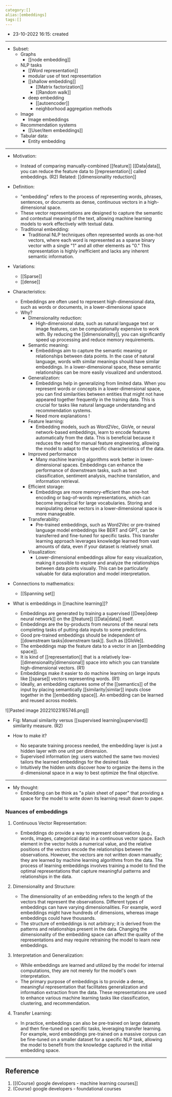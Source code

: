```yaml
---
category:[]
alias:[embeddings]
tags:[]
---
```


- 23-10-2022 16:15: created

---

- Subset:
	- Graphs
		- [[node embedding]]
	- NLP tasks
		- [[Word representation]]
		- modular use of text representation
		- [[shallow embedding]]
			- [[Matrix factorization]]
			- [[Random walk]]
		- deep embedding
			- [[autoencoder]]
			- neighborhood aggregation methods
	- Image
		- Image embeddings
	- Recommendation systems
		- [[User/item embeddings]]
	- Tabular data:
		- Entity embedding

---


- Motivation:
	- Instead of comparing manually-combined [[feature]] [[Data|data]], you can reduce the feature data to [[representation]] called embeddings. (R2) Related: [[dimensionality reduction]]
- Definition:
	- "embedding" refers to the process of representing words, phrases, sentences, or documents as dense, continuous vectors in a high-dimensional space. 
	- These vector representations are designed to capture the semantic and contextual meaning of the text, allowing machine learning models to work effectively with textual data.
	- Traditional embedding:
		- Traditional NLP techniques often represented words as one-hot vectors, where each word is represented as a sparse binary vector with a single "1" and all other elements as "0." This representation is highly inefficient and lacks any inherent semantic information.
- Variations:
	- [[Sparse]]
	- [[dense]]

- Characteristics:
	- Embeddings are often used to represent high-dimensional data, such as words or documents, in a lower-dimensional space 
	- Why?
		- Dimensionality reduction:
			- High-dimensional data, such as natural language text or image features, can be computationally expensive to work with. By reducing the [[dimensionality]], you can significantly speed up processing and reduce memory requirements. 
		- Semantic meaning:
			- Embeddings aim to capture the semantic meaning or relationships between data points. In the case of natural language, words with similar meanings should have similar embeddings. In a lower-dimensional space, these semantic relationships can be more easily visualized and understood.
		- Generalization:
			- Embeddings help in generalizing from limited data. When you represent words or concepts in a lower-dimensional space, you can find similarities between entities that might not have appeared together frequently in the training data. This is crucial for tasks like natural language understanding and recommendation systems.
			- Need more explanations !
		- Feature learning:
			- Embedding models, such as Word2Vec, GloVe, or neural network-based embeddings, learn to encode features automatically from the data. This is beneficial because it reduces the need for manual feature engineering, allowing the model to adapt to the specific characteristics of the data.
		- Improved performance
			- Many machine learning algorithms work better in lower-dimensional spaces. Embeddings can enhance the performance of downstream tasks, such as text classification, sentiment analysis, machine translation, and information retrieval.
		- Efficient storage:
			- Embeddings are more memory-efficient than one-hot encoding or bag-of-words representations, which can become impractical for large vocabularies. Storing and manipulating dense vectors in a lower-dimensional space is more manageable.
		- Transferability:
			- Pre-trained embeddings, such as Word2Vec or pre-trained language model embeddings like BERT and GPT, can be transferred and fine-tuned for specific tasks. This transfer learning approach leverages knowledge learned from vast amounts of data, even if your dataset is relatively small.
		- Visualization:
			- Lower-dimensional embeddings allow for easy visualization, making it possible to explore and analyze the relationships between data points visually. This can be particularly valuable for data exploration and model interpretation.

- Connections to mathematics:
	- [[Spanning set]]


- What is embeddings in [[machine learning]]?
	- Embeddings are generated by training a supervised [[Deep|deep neural network]] on the [[feature]] [[Data|data]] itself.
	- Embeddings are the by-products from neurons of the neural nets completing tasks of putting data inputs to some predictions.
	- Good pre-trained embeddings should be independent of [[downstream tasks|downstream task]]. Such as [[GloVe]].
	- The embeddings map the feature data to a vector in an [[embedding space]].
	- It is kind of [[representation]] that is a relatively low-[[dimensionality|dimensional]] space into which you can translate high-dimensional vectors. (R1)
	- Embeddings make it easier to do machine learning on large inputs like [[sparse]] vectors representing words. (R1)
	- Ideally, an embedding captures some of the [[semantics]] of the input by placing semantically [[similarity|similar]] inputs close together in the [[embedding space]]. An embedding can be learned and reused across models.

![[Pasted image 20221023165746.png]]
- Fig: Manual similarity versus [[supervised learning|supervised]] similarity measure. (R2)

- How to make it?
	- No separate training process needed, the embedding layer is just a hidden layer with one unit per dimension. 
	- Supervised information (eg: users watched the same two movies) tailors the learned embeddings for the desired task
	- Intuitively the hidden units discover how to organize the items in the d-dimensional space in a way to best optimize the final objective. 

---
- My thought:
	- Embedding can be think as "a plain sheet of paper" that providing a space for the model to write down its learning result down to paper. 

### Nuances of embeddings
1. Continuous Vector Representation: 
	- Embeddings do provide a way to represent observations (e.g., words, images, categorical data) in a continuous vector space. Each element in the vector holds a numerical value, and the relative positions of the vectors encode the relationships between the observations. However, the vectors are not written down manually; they are learned by machine learning algorithms from the data. The process of learning embeddings involves training a model to find the optimal representations that capture meaningful patterns and relationships in the data.
    
2. Dimensionality and Structure: 
	- The dimensionality of an embedding refers to the length of the vectors that represent the observations. Different types of embeddings can have varying dimensionalities. For example, word embeddings might have hundreds of dimensions, whereas image embeddings could have thousands. 
	- The structure of embeddings is not arbitrary; it is derived from the patterns and relationships present in the data. Changing the dimensionality of the embedding space can affect the quality of the representations and may require retraining the model to learn new embeddings.
    
3. Interpretation and Generalization: 
	- While embeddings are learned and utilized by the model for internal computations, they are not merely for the model's own interpretation. 
	- The primary purpose of embeddings is to provide a dense, meaningful representation that facilitates generalization and information extraction from the data. These representations are used to enhance various machine learning tasks like classification, clustering, and recommendation.
    
4. Transfer Learning: 
	- In practice, embeddings can also be pre-trained on large datasets and then fine-tuned on specific tasks, leveraging transfer learning. For example, word embeddings pre-trained on a massive corpus can be fine-tuned on a smaller dataset for a specific NLP task, allowing the model to benefit from the knowledge captured in the initial embedding space.




---
## Reference

1. [[(Course) google developers - machine learning courses]]
2. (Course) google developers - foundational courses